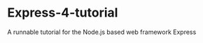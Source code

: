 Express-4-tutorial
==================

A runnable tutorial for the Node.js based web framework Express
